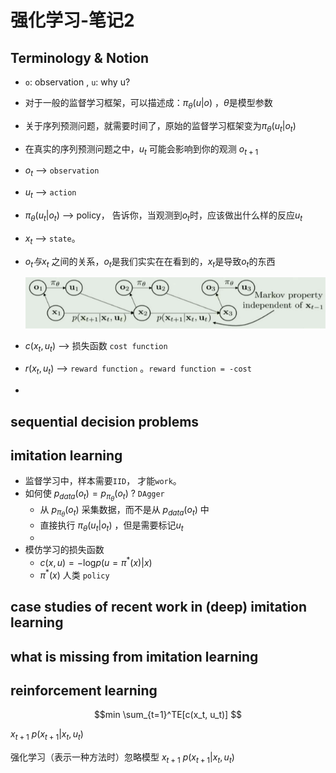 # 强化学习-笔记2

## Terminology & Notion

* `o`: observation , `u`: why u?

* 对于一般的监督学习框架，可以描述成：$\pi_\theta(u|o)$ ，$\theta$是模型参数

* 关于序列预测问题，就需要时间了，原始的监督学习框架变为$\pi_\theta(u_t|o_t)$

* 在真实的序列预测问题之中，$u_t$ 可能会影响到你的观测 $o_{t+1}$

* $o_t$ --> `observation`

* $u_t$ --> `action`

* $\pi_\theta(u_t|o_t)$ --> policy， 告诉你，当观测到$o_t$时，应该做出什么样的反应$u_t$

* $x_t$ --> `state`。

* $o_t与x_t$ 之间的关系，$o_t$是我们实实在在看到的，$x_t$是导致$o_t$的东西

  <img src="imgs/reinforcement1.png" width="700px">

* $c(x_t, u_t)$ --> 损失函数 `cost function`

* $r(x_t, u_t)$ --> `reward function` 。`reward function = -cost`

* ​

## sequential decision problems



## imitation learning

* 监督学习中，样本需要`IID`， 才能`work`。
* 如何使   $p_{data}(o_t)=p_{\pi_\theta}(o_t)$ ?   `DAgger`
  * 从 $p_{\pi_\theta}(o_t)$ 采集数据，而不是从 $p_{data}(o_t)$ 中
  * 直接执行 $\pi_\theta(u_t|o_t)$ ，但是需要标记$u_t$
  *  
* 模仿学习的损失函数
  * $c(x,u) = -\text{log}p(u=\pi^*(x)|x)$ 
  * $\pi^*(x)$   人类  `policy`

## case studies of recent work in (deep) imitation learning

## what is missing from imitation learning



## reinforcement learning



$$min \sum_{t=1}^TE[c(x_t, u_t)] $$

$x_{t+1} \text{~}p(x_{t+1}|x_t,u_t)$



强化学习（表示一种方法时）忽略模型 $x_{t+1} \text{~}p(x_{t+1}|x_t,u_t)$ 



